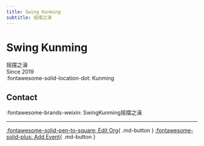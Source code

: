 ```yaml
---
title: Swing Kunming
subtitle: 摇摆之滇
---
```


# Swing Kunming

摇摆之滇  
Since 2019  
:fontawesome-solid-location-dot: Kunming  


## Contact

:fontawesome-brands-weixin: SwingKunming摇摆之滇  

---

[:fontawesome-solid-pen-to-square: Edit Org](https://github.com/swingdance/orgs/issues/new?assignees=&labels=update+org&projects=&template=03-update_entity.yml&title=Update%20Org%3A%20zh_CN%20%E2%80%A2%20Swing%20Kunming&region=zh_CN&id=swing-kun-ming&name=Swing%20Kunming){ .md-button } [:fontawesome-solid-plus: Add Event](https://github.com/swingdance/events/issues/new?assignees=&labels=add+event&projects=&template=02-add_entity.yml&title=Add%20Event%3A%20zh_CN%20%E2%80%A2%20%3CName%3E&region=zh_CN&province=Yunnan&city=Kunming&org_id=swing-kun-ming){ .md-button }

